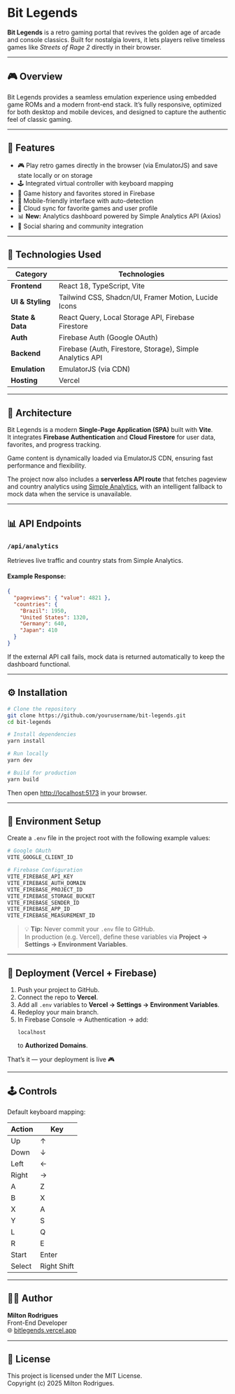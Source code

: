 # Bit Legends

**Bit Legends** is a retro gaming portal that revives the golden age of arcade and console classics. Built for nostalgia lovers, it lets players relive timeless games like _Streets of Rage 2_ directly in their browser.

---

## 🎮 Overview

Bit Legends provides a seamless emulation experience using embedded game ROMs and a modern front-end stack. It’s fully responsive, optimized for both desktop and mobile devices, and designed to capture the authentic feel of classic gaming.

---

## 🚀 Features

- 🎮 Play retro games directly in the browser (via EmulatorJS) and save state locally or on storage
- 🕹️ Integrated virtual controller with keyboard mapping
- 🧠 Game history and favorites stored in Firebase
- 📱 Mobile-friendly interface with auto-detection
- 💾 Cloud sync for favorite games and user profile
- 📊 **New:** Analytics dashboard powered by Simple Analytics API (Axios)
- 🔗 Social sharing and community integration

---

## 🧩 Technologies Used

| Category         | Technologies                                              |
| ---------------- | --------------------------------------------------------- |
| **Frontend**     | React 18, TypeScript, Vite                                |
| **UI & Styling** | Tailwind CSS, Shadcn/UI, Framer Motion, Lucide Icons      |
| **State & Data** | React Query, Local Storage API, Firebase Firestore        |
| **Auth**         | Firebase Auth (Google OAuth)                              |
| **Backend**      | Firebase (Auth, Firestore, Storage), Simple Analytics API |
| **Emulation**    | EmulatorJS (via CDN)                                      |
| **Hosting**      | Vercel                                                    |

---

## 🧠 Architecture

Bit Legends is a modern **Single-Page Application (SPA)** built with **Vite**.  
It integrates **Firebase Authentication** and **Cloud Firestore** for user data, favorites, and progress tracking.

Game content is dynamically loaded via EmulatorJS CDN, ensuring fast performance and flexibility.

The project now also includes a **serverless API route** that fetches pageview and country analytics using [Simple Analytics](https://simpleanalytics.com/), with an intelligent fallback to mock data when the service is unavailable.

---

## 📊 API Endpoints

### `/api/analytics`

Retrieves live traffic and country stats from Simple Analytics.

#### Example Response:

```json
{
  "pageviews": { "value": 4821 },
  "countries": {
    "Brazil": 1950,
    "United States": 1320,
    "Germany": 640,
    "Japan": 410
  }
}
```

If the external API call fails, mock data is returned automatically to keep the dashboard functional.

---

## ⚙️ Installation

```bash
# Clone the repository
git clone https://github.com/yourusername/bit-legends.git
cd bit-legends

# Install dependencies
yarn install

# Run locally
yarn dev

# Build for production
yarn build
```

Then open [http://localhost:5173](http://localhost:5173) in your browser.

---

## 🔐 Environment Setup

Create a `.env` file in the project root with the following example values:

```bash
# Google OAuth
VITE_GOOGLE_CLIENT_ID

# Firebase Configuration
VITE_FIREBASE_API_KEY
VITE_FIREBASE_AUTH_DOMAIN
VITE_FIREBASE_PROJECT_ID
VITE_FIREBASE_STORAGE_BUCKET
VITE_FIREBASE_SENDER_ID
VITE_FIREBASE_APP_ID
VITE_FIREBASE_MEASUREMENT_ID
```

> 💡 **Tip:** Never commit your `.env` file to GitHub.  
> In production (e.g. Vercel), define these variables via **Project → Settings → Environment Variables**.

---

## 🔧 Deployment (Vercel + Firebase)

1. Push your project to GitHub.
2. Connect the repo to **Vercel**.
3. Add all `.env` variables to **Vercel → Settings → Environment Variables**.
4. Redeploy your main branch.
5. In Firebase Console → Authentication → add:
   ```
   localhost
   ```
   to **Authorized Domains**.

That’s it — your deployment is live 🎮

---

## 🕹️ Controls

Default keyboard mapping:

| Action | Key         |
| ------ | ----------- |
| Up     | ↑           |
| Down   | ↓           |
| Left   | ←           |
| Right  | →           |
| A      | Z           |
| B      | X           |
| X      | A           |
| Y      | S           |
| L      | Q           |
| R      | E           |
| Start  | Enter       |
| Select | Right Shift |

---

## 🧑‍💻 Author

**Milton Rodrigues**  
Front-End Developer  
🌐 [bitlegends.vercel.app](https://bitlegends.vercel.app)

---

## 📜 License

This project is licensed under the MIT License.  
Copyright (c) 2025 Milton Rodrigues.
